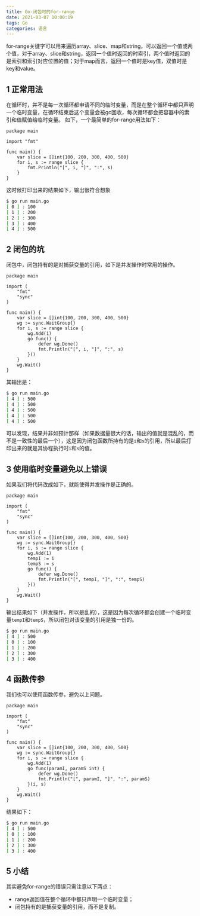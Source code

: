 ```yaml
---
title: Go-闭包时的for-range
date: 2021-03-07 10:00:19
tags: Go
categories: 语言
---
```

for-range关键字可以用来遍历array、slice、map和string，可以返回一个值或两个值，对于array、slice和string，返回一个值时返回的时索引，两个值时返回的是索引和索引对应位置的值；对于map而言，返回一个值时是key值，双值时是key和value。
<!-- more -->

## 1 正常用法
在循环时，并不是每一次循环都申请不同的临时变量，而是在整个循环中都只声明一个临时变量，在循环结束后这个变量会被gc回收，每次循环都会把容器中的索引和值赋值给临时变量。
如下，一个最简单的for-range用法如下：
``` golang
package main

import "fmt"

func main() {
    var slice = []int{100, 200, 300, 400, 500}
    for i, s := range slice {
        fmt.Println("[", i, "]", ":", s)
    }
}
```
这时候打印出来的结果如下，输出很符合想象
``` bash
$ go run main.go
[ 0 ] : 100
[ 1 ] : 200
[ 2 ] : 300
[ 3 ] : 400
[ 4 ] : 500
```

## 2 闭包的坑
闭包中，闭包持有的是对捕获变量的引用，如下是并发操作时常用的操作。
``` golang
package main

import (
    "fmt"
    "sync"
)

func main() {
    var slice = []int{100, 200, 300, 400, 500}
    wg := sync.WaitGroup{}
    for i, s := range slice {
        wg.Add(1)
        go func() {
            defer wg.Done()
            fmt.Println("[", i, "]", ":", s)
        }()
    }
    wg.Wait()
}
```
其输出是：
```bash
$ go run main.go
[ 4 ] : 500
[ 4 ] : 500
[ 4 ] : 500
[ 4 ] : 500
[ 4 ] : 500
```
可以发现，结果并非如预计那样（如果数据量很大的话，输出的值就是混乱的，而不是一致性的最后一个），这是因为闭包函数所持有的是`i`和`s`的引用，所以最后打印出来的就是其协程执行时`i`和`s`的值。

## 3 使用临时变量避免以上错误
如果我们将代码改成如下，就能使得并发操作是正确的。
```golang
package main

import (
    "fmt"
    "sync"
)

func main() {
    var slice = []int{100, 200, 300, 400, 500}
    wg := sync.WaitGroup{}
    for i, s := range slice {
        wg.Add(1)
        tempI := i
        tempS := s
        go func() {
            defer wg.Done()
            fmt.Println("[", tempI, "]", ":", tempS)
        }()
    }
    wg.Wait()
}
```
输出结果如下（并发操作，所以是乱的），这是因为每次循环都会创建一个临时变量`tempI`和`tempS`，所以闭包对该变量的引用是独一份的。
``` bash
$ go run main.go
[ 4 ] : 500
[ 0 ] : 100
[ 1 ] : 200
[ 2 ] : 300
[ 3 ] : 400
```

## 4 函数传参
我们也可以使用函数传参，避免以上问题。
``` golang
package main

import (
    "fmt"
    "sync"
)

func main() {
    var slice = []int{100, 200, 300, 400, 500}
    wg := sync.WaitGroup{}
    for i, s := range slice {
        wg.Add(1)
        go func(paramI, paramS int) {
            defer wg.Done()
            fmt.Println("[", paramI, "]", ":", paramS)
        }(i, s)
    }
    wg.Wait()
}
```
结果如下：
```bash
$ go run main.go
[ 4 ] : 500
[ 0 ] : 100
[ 1 ] : 200
[ 2 ] : 300
[ 3 ] : 400
```


## 5 小结
其实避免for-range的错误只需注意以下两点：
* range返回值在整个循环中都只声明一个临时变量；
* 闭包持有的是捕获变量的引用，而不是复制。
